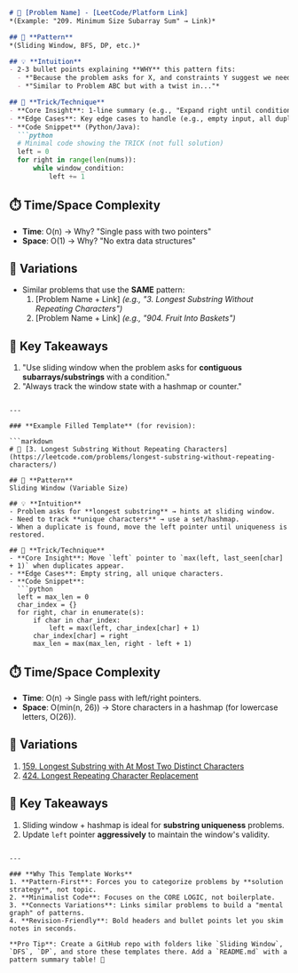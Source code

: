 
```markdown
# 🚀 [Problem Name] - [LeetCode/Platform Link]  
*(Example: "209. Minimum Size Subarray Sum" → Link)*  

## 🧩 **Pattern**  
*(Sliding Window, BFS, DP, etc.)*  

## 💡 **Intuition**  
- 2-3 bullet points explaining **WHY** this pattern fits:  
  - *"Because the problem asks for X, and constraints Y suggest we need Z..."*  
  - *"Similar to Problem ABC but with a twist in..."*  

## 🔑 **Trick/Technique**  
- **Core Insight**: 1-line summary (e.g., "Expand right until condition fails, then shrink left")  
- **Edge Cases**: Key edge cases to handle (e.g., empty input, all duplicates)  
- **Code Snippet** (Python/Java):  
  ```python
  # Minimal code showing the TRICK (not full solution)
  left = 0
  for right in range(len(nums)):
      while window_condition:
          left += 1
  ```  

## ⏱️ **Time/Space Complexity**  
- **Time**: O(n) → Why? "Single pass with two pointers"  
- **Space**: O(1) → Why? "No extra data structures"  

## 🔄 **Variations**  
- Similar problems that use the **SAME** pattern:  
  1. [Problem Name + Link] *(e.g., "3. Longest Substring Without Repeating Characters")*  
  2. [Problem Name + Link] *(e.g., "904. Fruit Into Baskets")*  

## 📌 **Key Takeaways**  
1. "Use sliding window when the problem asks for **contiguous subarrays/substrings** with a condition."  
2. "Always track the window state with a hashmap or counter."  
```

---

### **Example Filled Template** (for revision):  

```markdown
# 🚀 [3. Longest Substring Without Repeating Characters](https://leetcode.com/problems/longest-substring-without-repeating-characters/)  

## 🧩 **Pattern**  
Sliding Window (Variable Size)  

## 💡 **Intuition**  
- Problem asks for **longest substring** → hints at sliding window.  
- Need to track **unique characters** → use a set/hashmap.  
- When a duplicate is found, move the left pointer until uniqueness is restored.  

## 🔑 **Trick/Technique**  
- **Core Insight**: Move `left` pointer to `max(left, last_seen[char] + 1)` when duplicates appear.  
- **Edge Cases**: Empty string, all unique characters.  
- **Code Snippet**:  
  ```python
  left = max_len = 0
  char_index = {}
  for right, char in enumerate(s):
      if char in char_index:
          left = max(left, char_index[char] + 1)
      char_index[char] = right
      max_len = max(max_len, right - left + 1)
  ```  

## ⏱️ **Time/Space Complexity**  
- **Time**: O(n) → Single pass with left/right pointers.  
- **Space**: O(min(n, 26)) → Store characters in a hashmap (for lowercase letters, O(26)).  

## 🔄 **Variations**  
1. [159. Longest Substring with At Most Two Distinct Characters](https://leetcode.com/problems/longest-substring-with-at-most-two-distinct-characters/)  
2. [424. Longest Repeating Character Replacement](https://leetcode.com/problems/longest-repeating-character-replacement/)  

## 📌 **Key Takeaways**  
1. Sliding window + hashmap is ideal for **substring uniqueness** problems.  
2. Update `left` pointer **aggressively** to maintain the window's validity.  
```

---

### **Why This Template Works**  
1. **Pattern-First**: Forces you to categorize problems by **solution strategy**, not topic.  
2. **Minimalist Code**: Focuses on the CORE LOGIC, not boilerplate.  
3. **Connects Variations**: Links similar problems to build a "mental graph" of patterns.  
4. **Revision-Friendly**: Bold headers and bullet points let you skim notes in seconds.  

**Pro Tip**: Create a GitHub repo with folders like `Sliding Window`, `DFS`, `DP`, and store these templates there. Add a `README.md` with a pattern summary table! 🚀
